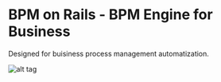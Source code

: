# BPM on Rails - BPM Engine for Business

Designed for buisiness process management automatization.

![alt tag](https://raw.githubusercontent.com/klishevich/bpm/master/ReqReassign_state.png)
